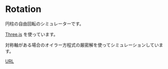 Rotation
========
円柱の自由回転のシミュレーターです。

[Three.js](http://threejs.org/) を使っています。

対称軸がある場合のオイラー方程式の厳密解を使ってシミュレーションしています。

<a href="https://tamubun.github.io/Rotation/">URL</a>
